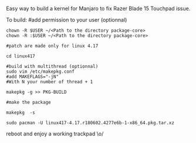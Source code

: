 Easy way to build a kernel for Manjaro to fix Razer Blade 15 Touchpad issue.

To build: 
	#add permission to your user (optionnal)
	
	chown -R $USER ~/<Path to the directory package-core>
	chown -R :$USER ~/<Path to the directory package-core>

	#patch are made only for linux 4.17
	
	cd linux417

	#build with multithread (optionnal)
	sudo vim /etc/makepkg.conf
	#add MAKEFLAGS="-jN"
	#With N your number of thread + 1

	makepkg -g >> PKG-BUILD

	#make the package

	makepkg  -s

	sudo pacman -U linux417-4.17.r180602.4277e6b-1-x86_64.pkg.tar.xz
	
reboot and enjoy a working trackpad \o/
	

